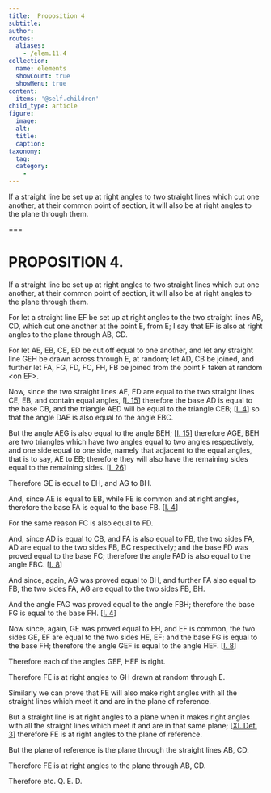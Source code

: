 ```yaml
---
title:  Proposition 4
subtitle: 
author:
routes:
  aliases:
    - /elem.11.4
collection:
  name: elements
  showCount: true
  showMenu: true
content:
  items: '@self.children'
child_type: article
figure:
  image:
  alt:
  title:
  caption:
taxonomy:
  tag:
  category:
    - 
---
```


<p><hi rend="ital">If a straight line be set up at right angles to two straight lines which cut one another</hi>, <hi rend="ital">at their common point of section</hi>, <hi rend="ital">it will also be at right angles to the plane through them.</hi>
       <pb n="278"/></p>

===

<h1>PROPOSITION 4.</h1>
<p><span class="ital">If a straight line be set up at right angles to two straight lines which cut one another</span>, <span class="ital">at their common point of section</span>, <span class="ital">it will also be at right angles to the plane through them.</span>
       <pb n="278"/></p>

<p>For let a straight line <span class="ital">EF</span> be set up at right angles to the two straight lines <span class="ital">AB</span>, <span class="ital">CD</span>, which cut one another at the point <span class="ital">E</span>, from <span class="ital">E</span>; I say that <span class="ital">EF</span> is also at right angles to the plane through <span class="ital">AB</span>, <span class="ital">CD</span>. 
      </p>

<p>For let <span class="ital">AE</span>, <span class="ital">EB</span>, <span class="ital">CE</span>, <span class="ital">ED</span> be cut off equal to one another, and let any straight line <span class="ital">GEH</span> be drawn across through <span class="ital">E</span>, at random; let <span class="ital">AD</span>, <span class="ital">CB</span> be joined, and further let <span class="ital">FA</span>, <span class="ital">FG</span>, <span class="ital">FD</span>, <span class="ital">FC</span>, <span class="ital">FH</span>, <span class="ital">FB</span> be joined from the point <span class="ital">F</span> taken at random &lt;on <span class="ital">EF</span>&gt;. </p>

<p>Now, since the two straight lines <span class="ital">AE</span>, <span class="ital">ED</span> are equal to the two straight lines <span class="ital">CE</span>, <span class="ital">EB</span>, and contain equal angles, [<a href="/elem.1.15">I. 15</a>] therefore the base <span class="ital">AD</span> is equal to the base <span class="ital">CB</span>, and the triangle <span class="ital">AED</span> will be equal to the triangle <span class="ital">CEB</span>; [<a href="/elem.1.4">I. 4</a>] so that the angle <span class="ital">DAE</span> is also equal to the angle <span class="ital">EBC</span>. </p>

<p>But the angle <span class="ital">AEG</span> is also equal to the angle <span class="ital">BEH</span>; [<a href="/elem.1.15">I. 15</a>] therefore <span class="ital">AGE</span>, <span class="ital">BEH</span> are two triangles which have two angles equal to two angles respectively, and one side equal to one side, namely that adjacent to the equal angles, that is to say, <span class="ital">AE</span> to <span class="ital">EB</span>; therefore they will also have the remaining sides equal to the remaining sides. [<a href="/elem.1.26">I. 26</a>] </p>

<p>Therefore <span class="ital">GE</span> is equal to <span class="ital">EH</span>, and <span class="ital">AG</span> to <span class="ital">BH</span>. </p>

<p>And, since <span class="ital">AE</span> is equal to <span class="ital">EB</span>, while <span class="ital">FE</span> is common and at right angles, therefore the base <span class="ital">FA</span> is equal to the base <span class="ital">FB</span>. [<a href="/elem.1.4">I. 4</a>] </p>

<p>For the same reason <span class="ital">FC</span> is also equal to <span class="ital">FD</span>. </p>

<p>And, since <span class="ital">AD</span> is equal to <span class="ital">CB</span>, and <span class="ital">FA</span> is also equal to <span class="ital">FB</span>, the two sides <span class="ital">FA</span>, <span class="ital">AD</span> are equal to the two sides <span class="ital">FB</span>, <span class="ital">BC</span> respectively; and the base <span class="ital">FD</span> was proved equal to the base <span class="ital">FC</span>; therefore the angle <span class="ital">FAD</span> is also equal to the angle <span class="ital">FBC</span>. [<a href="/elem.1.8">I. 8</a>] <pb n="279"/></p>

<p>And since, again, <span class="ital">AG</span> was proved equal to <span class="ital">BH</span>, and further <span class="ital">FA</span> also equal to <span class="ital">FB</span>, the two sides <span class="ital">FA</span>, <span class="ital">AG</span> are equal to the two sides <span class="ital">FB</span>, <span class="ital">BH</span>. </p>

<p>And the angle <span class="ital">FAG</span> was proved equal to the angle <span class="ital">FBH</span>; therefore the base <span class="ital">FG</span> is equal to the base <span class="ital">FH</span>. [<a href="/elem.1.4">I. 4</a>] </p>

<p>Now since, again, <span class="ital">GE</span> was proved equal to <span class="ital">EH</span>, and <span class="ital">EF</span> is common, the two sides <span class="ital">GE</span>, <span class="ital">EF</span> are equal to the two sides <span class="ital">HE</span>, <span class="ital">EF</span>; and the base <span class="ital">FG</span> is equal to the base <span class="ital">FH</span>; therefore the angle <span class="ital">GEF</span> is equal to the angle <span class="ital">HEF</span>. [<a href="/elem.1.8">I. 8</a>] </p>

<p>Therefore each of the angles <span class="ital">GEF</span>, <span class="ital">HEF</span> is right. </p>

<p>Therefore <span class="ital">FE</span> is at right angles to <span class="ital">GH</span> drawn at random through <span class="ital">E</span>. </p>

<p>Similarly we can prove that <span class="ital">FE</span> will also make right angles with all the straight lines which meet it and are in the plane of reference. </p>

<p>But a straight line is at right angles to a plane when it makes right angles with all the straight lines which meet it and are in that same plane; [<a href="/elem.11.def.3">XI. Def. 3</a>] therefore <span class="ital">FE</span> is at right angles to the plane of reference. </p>

<p>But the plane of reference is the plane through the straight lines <span class="ital">AB</span>, <span class="ital">CD</span>. </p>

<p>Therefore <span class="ital">FE</span> is at right angles to the plane through <span class="ital">AB</span>, <span class="ital">CD</span>. </p>

<p>Therefore etc. Q. E. D.</p>

